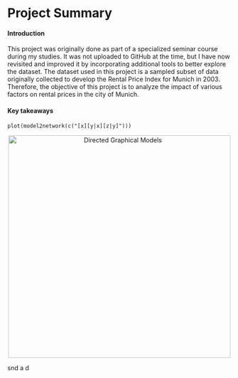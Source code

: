 # Project Summary
#### Introduction
This project was originally done as part of a specialized seminar course during my studies. It was not uploaded to GitHub at the time, but I have now revisited and improved it by incorporating additional tools to better explore the dataset. The dataset used in this project is a sampled subset of data originally collected to develop the Rental Price Index for Munich in 2003. Therefore, the objective of this project is to analyze the impact of various factors on rental prices in the city of Munich.
#### Key takeaways


```{r}
plot(model2network(c("[x][y|x][z|y]")))
```
<p align="center">
  <img src="https://github.com/taitran0102/House-price-analysis/blob/main/figures/unnamed-chunk-29-2.png" alt="Directed Graphical Models" width="500"/>
</p>

snd a d
